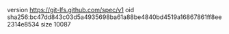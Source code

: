 version https://git-lfs.github.com/spec/v1
oid sha256:bc47dd843c03d5a4935698ba61a88be4840bd4519a16867861ff8ee2314e8534
size 10087
